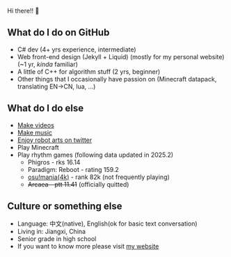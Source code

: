 Hi there!! 👋

## What do I do on GitHub

- C# dev (4+ yrs experience, intermediate)
- Web front-end design (Jekyll + Liquid) (mostly for my personal website) (~1 yr, _kinda_ familiar)
- A little of C++ for algorithm stuff (2 yrs, beginner)
- Other things that I occasionally have passion on (Minecraft datapack, translating EN->CN, lua, ...)

## What do I do else

- [Make videos](https://space.bilibili.com/40201225)
- [Make music](https://memset0x3f.bandcamp.com/)
- [Enjoy robot arts on twitter](https://twitter.com/robomico)
- Play Minecraft
- Play rhythm games (following data updated in 2025.2)
  - Phigros - rks 16.14
  - Paradigm: Reboot - rating 159.2
  - [osu!mania(4k)](https://osu.ppy.sh/users/16158931) - rank 82k (not frequently playing)
  - ~~Arcaea - ptt 11.41~~ (officially quitted)

## Culture or something else

- Language: 中文(native), English(ok for basic text conversation)
- Living in: Jiangxi, China
- Senior grade in high school
- If you want to know more please visit [my website](https://robomico.cn/)
